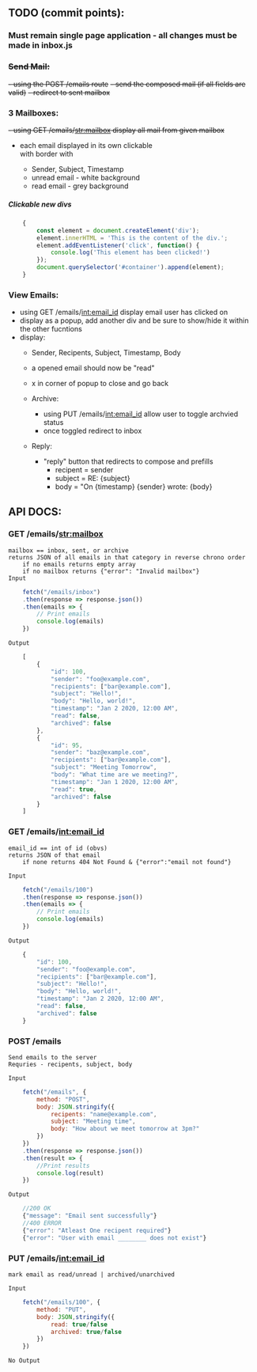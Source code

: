 ## TODO (commit points):

### Must remain single page application - all changes must be made in inbox.js

### ~~Send Mail:~~
~~- using the POST /emails route~~ 
~~- send the composed mail (if all fields are valid)~~
~~- redirect to sent mailbox~~

### 3 Mailboxes:
~~- using GET /emails/<str:mailbox> display all mail from given mailbox~~
- each email displayed in its own clickable <div> with border with
    - Sender, Subject, Timestamp
    - unread email - white background
    - read email - grey background

##### Clickable new divs 
```js 
    {
        const element = document.createElement('div');
        element.innerHTML = 'This is the content of the div.';
        element.addEventListener('click', function() {
            console.log('This element has been clicked!')
        });
        document.querySelector('#container').append(element);
    }
```                

### View Emails:
- using GET /emails/<int:email_id> display email user has clicked on
- display as a popup, add another div and be sure to show/hide it within the other fucntions
- display:
    - Sender, Recipents, Subject, Timestamp, Body
    - a opened email should now be "read"
    - x in corner of popup to close and go back

    - Archive:
        - using PUT /emails/<int:email_id> allow user to toggle archvied status
        - once toggled redirect to inbox
        
    - Reply:
        - "reply" button that redirects to compose and prefills
            - recipent = sender
            - subject = RE: {subject}
            - body = "On {timestamp} {sender} wrote: {body}




## API DOCS:

### GET /emails/<str:mailbox>
    mailbox == inbox, sent, or archive
    returns JSON of all emails in that category in reverse chrono order
        if no emails returns empty array
        if no mailbox returns {"error": "Invalid mailbox"}
    Input
```js 
    fetch("/emails/inbox")
    .then(response => response.json())
    .then(emails => {
        // Print emails
        console.log(emails)
    })
```
    Output
```js
    [
        {
            "id": 100,
            "sender": "foo@example.com",
            "recipients": ["bar@example.com"],
            "subject": "Hello!",
            "body": "Hello, world!",
            "timestamp": "Jan 2 2020, 12:00 AM",
            "read": false,
            "archived": false
        },
        {
            "id": 95,
            "sender": "baz@example.com",
            "recipients": ["bar@example.com"],
            "subject": "Meeting Tomorrow",
            "body": "What time are we meeting?",
            "timestamp": "Jan 1 2020, 12:00 AM",
            "read": true,
            "archived": false
        }
    ]
```

### GET /emails/<int:email_id>
    email_id == int of id (obvs)
    returns JSON of that email
        if none returns 404 Not Found & {"error":"email not found"}

    Input
```js
    fetch("/emails/100")
    .then(response => response.json())
    .then(emails => {
        // Print emails
        console.log(emails)
    })
```
    Output
```js
    {
        "id": 100,
        "sender": "foo@example.com",
        "recipients": ["bar@example.com"],
        "subject": "Hello!",
        "body": "Hello, world!",
        "timestamp": "Jan 2 2020, 12:00 AM",
        "read": false,
        "archived": false
    }
```

### POST /emails
    Send emails to the server
    Requries - recipents, subject, body

    Input
```js
    fetch("/emails", {
        method: "POST",
        body: JSON.stringify({
            recipents: "name@example.com",
            subject: "Meeting time",
            body: "How about we meet tomorrow at 3pm?"
        })
    })
    .then(response => response.json())
    .then(result => {
        //Print results
        console.log(result)
    })
```
    Output
```js
    //200 OK
    {"message": "Email sent successfully"}
    //400 ERROR
    {"error": "Atleast One recipent required"}
    {"error": "User with email ________ does not exist"}
```

### PUT /emails/<int:email_id>
    mark email as read/unread | archived/unarchived

    Input
```js
    fetch("/emails/100", {
        method: "PUT",
        body: JSON,stringify({
            read: true/false
            archived: true/false
        })
    })
```
    No Output